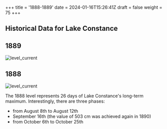 +++
title = '1888-1889'
date = 2024-01-16T15:26:41Z
draft = false
weight = 75
+++

## Historical Data for Lake Constance

## 1889

![level_current](/images/EN/graphs_historic/longterm_EN_1889.png)

## 1888

![level_current](/images/EN/graphs_historic/longterm_EN_1888.png)

The 1888 level represents 26 days of Lake Constance's long-term maximum. Interestingly, there are three phases:
* from August 8th to August 12th
* September 16th (the value of 503 cm was achieved again in 1890)
* from October 6th to October 25th
